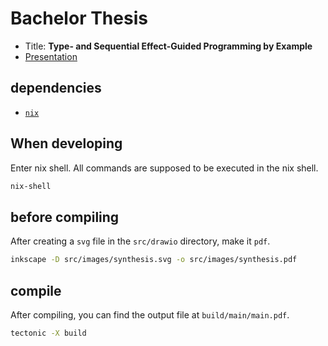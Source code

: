 # Bachelor Thesis

- Title: **Type- and Sequential Effect-Guided Programming by Example**
- [Presentation](https://docs.google.com/presentation/d/18Vvwpqxx6bL5E6WMobP0aK3T8CKttAG2AvUNmv_Ez4o/edit?usp=sharing)

## dependencies

- [`nix`](https://nixos.org/download.html#download-nix)

## When developing

Enter nix shell. All commands are supposed to be executed in the nix shell.

```bash
nix-shell
```

## before compiling

After creating a `svg` file in the `src/drawio` directory, make it `pdf`.

```bash
inkscape -D src/images/synthesis.svg -o src/images/synthesis.pdf
```

## compile

After compiling, you can find the output file at `build/main/main.pdf`.

```bash
tectonic -X build
```
